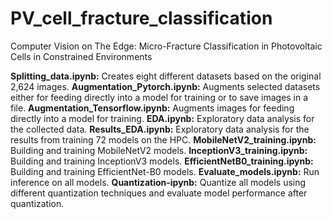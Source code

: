 # PV_cell_fracture_classification
Computer Vision on The Edge: Micro-Fracture Classification in Photovoltaic Cells in Constrained Environments

**Splitting_data.ipynb:** Creates eight different datasets based on the original 2,624 images.
**Augmentation_Pytorch.ipynb:** Augments selected datasets either for feeding directly into a model for training or to save images in a file.
**Augmentation_Tensorflow.ipynb:** Augments images for feeding directly into a model for training.
**EDA.ipynb:** Exploratory data analysis for the collected data.
**Results_EDA.ipynb:** Exploratory data analysis for the results from training 72 models on the HPC.
**MobileNetV2_training.ipynb:** Building and training MobileNetV2 models.
**InceptionV3_training.ipynb:** Building and training InceptionV3 models.
**EfficientNetB0_training.ipynb:** Building and training EfficientNet-B0 models.
**Evaluate_models.ipynb:** Run inference on all models.
**Quantization-ipynb:** Quantize all models using different quantization techniques and evaluate model performance after quantization.
